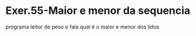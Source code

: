 # Exer.55-Maior e menor da sequencia
 programa leitor de peso e fala qual é o maior e menor dos lidos
